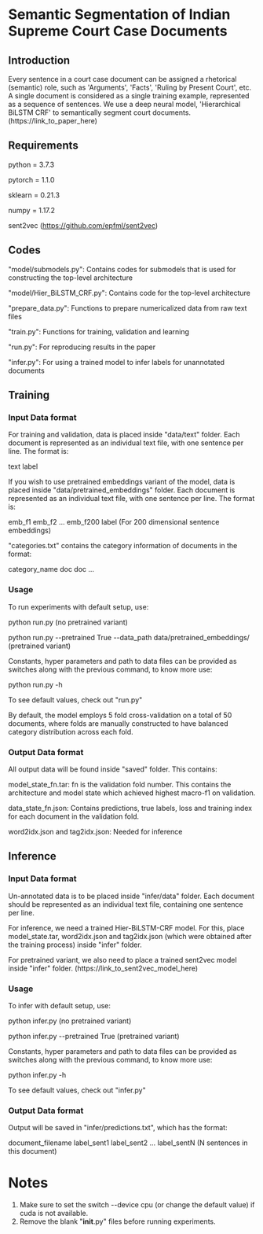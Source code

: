 # Semantic Segmentation of Indian Supreme Court Case Documents

## Introduction
Every sentence in a court case document can be assigned a rhetorical (semantic) role, such as 'Arguments', 'Facts', 'Ruling by Present Court', etc. A single document is considered as a single training example, represented as a sequence of sentences. We use a deep neural model, 'Hierarchical BiLSTM CRF' to semantically segment court documents. (https://link_to_paper_here)

## Requirements
python = 3.7.3

pytorch = 1.1.0

sklearn = 0.21.3

numpy = 1.17.2

sent2vec (https://github.com/epfml/sent2vec)

## Codes
  
  "model/submodels.py":         Contains codes for submodels that is used for constructing the top-level architecture
  
  "model/Hier_BiLSTM_CRF.py":   Contains code for the top-level architecture
  
  "prepare_data.py":            Functions to prepare numericalized data from raw text files
  
  "train.py":                   Functions for training, validation and learning
  
  "run.py":                     For reproducing results in the paper
  
  "infer.py":                   For using a trained model to infer labels for unannotated documents

## Training
### Input Data format
For training and validation, data is placed inside "data/text" folder. Each document is represented as an individual text file, with one sentence per line. The format is: 
  
  text <TAB> label
  
If you wish to use pretrained embeddings variant of the model, data is placed inside "data/pretrained_embeddings" folder. Each document is represented as an individual text file, with one sentence per line. The format is: 
  
  emb_f1 <SPACE> emb_f2 <SPACE> ... <SPACE> emb_f200 <TAB> label  (For 200 dimensional sentence embeddings)
  
"categories.txt" contains the category information of documents in the format:
  
  category_name <TAB> doc <SPACE> doc <SPACE> ...
  
### Usage
To run experiments with default setup, use: 
  
  python run.py                                                                 (no pretrained variant)
  
  python run.py --pretrained True --data_path data/pretrained_embeddings/       (pretrained variant)

Constants, hyper parameters and path to data files can be provided as switches along with the previous command, to know more use: 
  
  python run.py -h

To see default values, check out "run.py"

By default, the model employs 5 fold cross-validation on a total of 50 documents, where folds are manually constructed to have balanced category distribution across each fold.

### Output Data format
All output data will be found inside "saved" folder. This contains:
  
  model_state_fn.tar:  fn is the validation fold number. This contains the architecture and model state which achieved highest macro-f1 on validation.
  
  data_state_fn.json:   Contains predictions, true labels, loss and training index for each document in the validation fold.
  
  word2idx.json and tag2idx.json: Needed for inference
  
## Inference
### Input Data format
Un-annotated data is to be placed inside "infer/data" folder. Each document should be represented as an individual text file, containing one sentence per line.

For inference, we need a trained Hier-BiLSTM-CRF model. For this, place model_state.tar, word2idx.json and tag2idx.json (which were obtained after the training process) inside "infer" folder.

For pretrained variant, we also need to place a trained sent2vec model inside "infer" folder. (https://link_to_sent2vec_model_here)

### Usage
To infer with default setup, use:
  
  python infer.py                       (no pretrained variant)
  
  python infer.py --pretrained True     (pretrained variant)

Constants, hyper parameters and path to data files can be provided as switches along with the previous command, to know more use: 
  
  python infer.py -h

To see default values, check out "infer.py"

### Output Data format
Output will be saved in "infer/predictions.txt", which has the format:
  
  document_filename <TAB> label_sent1 <COMMA> label_sent2 <COMMA> ... <COMMA> label_sentN     (N sentences in this document)
  
# Notes
1.  Make sure to set the switch --device cpu (or change the default value) if cuda is not available.
2.  Remove the blank "__init__.py" files before running experiments.
